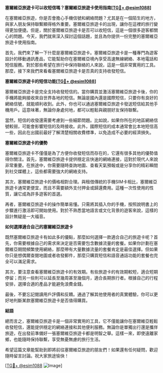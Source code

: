 **塞爾維亞旅遊卡可以收短信嗎？塞爾維亞旅遊卡使用指南[[TG💪+ @esim1088](https://t.me/s/esim1088)]**

在塞爾維亞旅遊，你是否會擔心手機信號和網絡問題？尤其是在一個陌生的地方，與家人朋友保持聯繫顯得格外重要。塞爾維亞旅遊卡的出現，讓你在這裡的旅行變得更加便捷。但是，關於塞爾維亞旅遊卡是否可以收短信，這是一個很多遊客都關心的問題。今天，我們就來深入探討這個話題，並且為你提供一份完整的塞爾維亞旅遊卡使用指南。

首先，我們來了解一下什麼是塞爾維亞旅遊卡。塞爾維亞旅遊卡是一種專門為遊客設計的移動通訊產品，它能幫助你在塞爾維亞境內享受高速無線網絡、本地電話和短信服務。對於那些希望在旅行中保持聯絡的人來說，這是一個非常實用的工具。那麼，接下來我們來看看塞爾維亞旅遊卡是否真的支持收發短信。

**塞爾維亞旅遊卡的短信功能[[TG💪+ @esim1088](https://t.me/s/esim1088)]**

塞爾維亞旅遊卡是完全支持收發短信的。當你購買並激活塞爾維亞旅遊卡後，你的手機將能夠接收來自世界各地的短信。無論是國內還是國際短信，只要你有良好的網絡信號，就能順利收到。此外，你也可以通過塞爾維亞旅遊卡發送短信給其他手機用戶。這意味著，無論你身處何地，都可以輕鬆與親朋好友保持聯繫。

當然，短信的收發還需要考慮到一些細節問題。比如說，如果你所在的地區網絡信號較弱，可能會影響短信的及時接收。此外，國際短信的成本通常會比本地短信高一些，因此在出國前最好了解清楚相關收費標準，以免造成不必要的經濟損失。

**塞爾維亞旅遊卡的優勢**

塞爾維亞旅遊卡不僅僅是為了方便你收發短信而存在的，它還有很多其他的優勢值得你關注。首先，塞爾維亞旅遊卡提供穩定且快速的網絡連接，這對於現代人來說非常重要。在旅途中，你需要隨時查詢地圖、查看天氣預報或是分享你的精彩瞬間到社交媒體上，這些都需要強大的網絡支持。

其次，塞爾維亞旅遊卡的價格相對合理。與租借傳統的手機SIM卡相比，塞爾維亞旅遊卡通常更便宜，而且不需要額外支付押金或歸還費用。這種一次性使用的性質，讓它成為許多遊客的首選。

再者，塞爾維亞旅遊卡的操作簡單易懂。只需將其插入你的手機，按照說明書上的步驟進行激活即可開始使用。對於不熟悉當地語言或文化背景的遊客來說，這樣的設計無疑是一大福音。

**如何選擇適合自己的塞爾維亞旅遊卡**

既然塞爾維亞旅遊卡有如此多的優點，那麼如何選擇一款適合自己的旅遊卡呢？首先，你需要根據自己的需求來決定是否需要包含數據流量的套餐。如果你計劃在塞爾維亞期間頻繁使用網絡，那麼帶有大量數據流量的套餐肯定是最佳選擇。但如果你只是想偶爾查閱地圖或者收發郵件，那麼只購買短信和語音通話功能的套餐也完全可以滿足需求。

其次，要注意查看塞爾維亞旅遊卡的有效期。有些旅遊卡的有效期較短，適合短期停留；而另一些則可以延長至幾周甚至幾個月，適合長期旅行者。根據自己的行程安排，選擇合適的產品才能避免浪費金錢。

最後，不要忘記閱讀用戶評價和反饋。通過了解其他使用者的真實體驗，你可以更好地判斷某款塞爾維亞旅遊卡是否值得購買。

**結語**

總而言之，塞爾維亞旅遊卡是一個非常實用的工具，它不僅能讓你在塞爾維亞輕鬆收發短信，還能提供穩定的網絡連接和其他便利服務。無論你是單獨出行還是攜伴旅遊，在出發前準備好一張塞爾維亞旅遊卡都是明智之舉。這樣一來，即使遠離家鄉，也能隨時保持聯繫，享受無憂無慮的旅行生活。

希望這篇文章能幫助到即將前往塞爾維亞旅遊的朋友們！如果還有任何疑問，歡迎隨時留言討論。祝大家旅途愉快！

[[TG💪+ @esim1088](https://t.me/s/esim1088) ![Image](https://i.postimg.cc/4NQfJmqS/Snipaste-2025-05-13-00-14-12.png)]